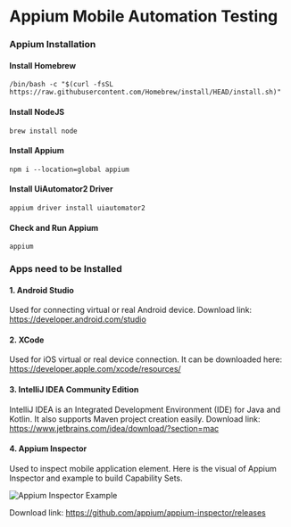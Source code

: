 # Appium Mobile Automation Testing


### Appium Installation

#### Install Homebrew
```
/bin/bash -c "$(curl -fsSL https://raw.githubusercontent.com/Homebrew/install/HEAD/install.sh)"
```

#### Install NodeJS
```
brew install node
```

#### Install Appium
```
npm i --location=global appium
 ```

#### Install UiAutomator2 Driver
```
appium driver install uiautomator2
```

#### Check and Run Appium
```
appium
```

### Apps need to be Installed

#### 1. Android Studio 
   Used for connecting virtual or real Android device. Download link: https://developer.android.com/studio
   
#### 2. XCode
   Used for iOS virtual or real device connection. It can be downloaded here: https://developer.apple.com/xcode/resources/

#### 3. IntelliJ IDEA Community Edition
   IntelliJ IDEA is an Integrated Development Environment (IDE) for Java and Kotlin. It also supports Maven project creation easily. Download link: https://www.jetbrains.com/idea/download/?section=mac

#### 4. Appium Inspector
   Used to inspect mobile application element. Here is the visual of Appium Inspector and example to build Capability Sets.

   ![Appium Inspector Example](https://github.com/rizkyashari/appiumdemo/assets/101076763/84b1afee-cf48-431d-b7e6-d37a70a75e31)
   
   Download link: https://github.com/appium/appium-inspector/releases

